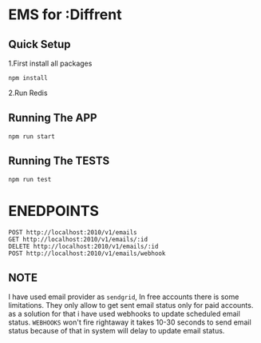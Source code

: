 # EMS for :Diffrent 

## Quick Setup

1.First install all packages
```
npm install
```

2.Run Redis 


## Running The APP

```
npm run start
```

## Running The TESTS

```
npm run test
```

# ENEDPOINTS

```
POST http://localhost:2010/v1/emails  
GET http://localhost:2010/v1/emails/:id
DELETE http://localhost:2010/v1/emails/:id
POST http://localhost:2010/v1/emails/webhook
```

## NOTE
I have used email provider as `sendgrid`, In free accounts there is some limitations.
They only allow to get sent email status only for paid accounts. as a solution for that i have used webhooks to update scheduled email status.
`WEBHOOKS` won't fire rightaway it takes 10-30 seconds to send email status because of that in system will delay to update email status.